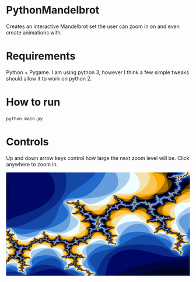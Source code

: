 # PythonMandelbrot
Creates an interactive Mandelbrot set the user can zoom in on and even create animations with.

# Requirements
Python + Pygame. I am using python 3, however I think a few simple tweaks should allow it to work on python 2.

# How to run
`python main.py`

# Controls
Up and down arrow keys control how large the next zoom level will be. Click anywhere to zoom in.

![One of the generated images](https://raw.githubusercontent.com/najarvis/PythonMandelbrot/master/test.png)
